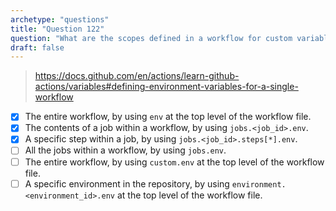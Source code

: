 ```yaml
---
archetype: "questions"
title: "Question 122"
question: "What are the scopes defined in a workflow for custom variables? (choose three)"
draft: false
---
```



> https://docs.github.com/en/actions/learn-github-actions/variables#defining-environment-variables-for-a-single-workflow
- [x] The entire workflow, by using `env` at the top level of the workflow file.
- [x] The contents of a job within a workflow, by using `jobs.<job_id>.env`.
- [x] A specific step within a job, by using `jobs.<job_id>.steps[*].env`.
- [ ] All the jobs within a workflow, by using `jobs.env`.
- [ ] The entire workflow, by using `custom.env` at the top level of the workflow file.
- [ ] A specific environment in the repository, by using `environment.<environment_id>.env` at the top level of the workflow file.
